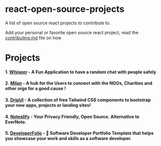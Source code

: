 # react-open-source-projects
A list of open source react projects to contribute to.

Add your personal or favorite open source react project, read the [contributing.md](https://github.com/Dun-sin/react-open-source-projects/blob/main/CONTRIBUTING.md) file on how

# Projects
  #### 1. [Whisper](https://github.com/Dun-sin/Whisper) - A Fun Application to have a random chat with people safely 
  #### 2. [Milan](https://github.com/IAmTamal/Milan) - A hub for the Users to connect with the NGOs, Charities and other orgs for a good cause ! 
  #### 3. [DripUI](https://github.com/khazifire/DripUI) - A collection of free Tailwind CSS components to bootstrap your new apps, projects or landing sites! 
  #### 4. [Noteslify](https://github.com/dvstechlabs/Noteslify) - Your Privacy Friendly, Open Source. Alternative to EverNote. 
  #### 5. [DeveloperFolio](https://github.com/saadpasta/developerFolio) - 🚀 Software Developer Portfolio Template that helps you showcase your work and skills as a software developer. 

